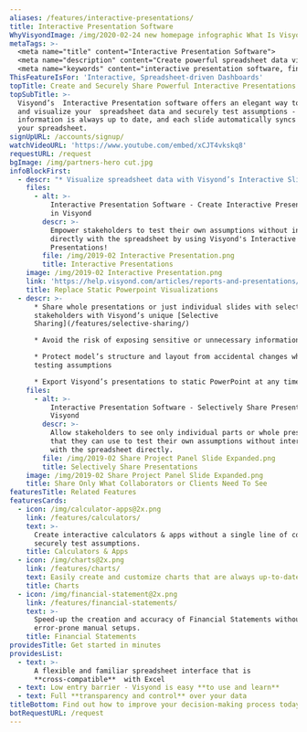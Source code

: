 ```yaml
---
aliases: /features/interactive-presentations/
title: Interactive Presentation Software
WhyVisyondImage: /img/2020-02-24 new homepage infographic What Is Visyond.png
metaTags: >-
  <meta name="title" content="Interactive Presentation Software">
  <meta name="description" content="Create powerful spreadsheet data visualizations and financial model presentations with Visyond’s interactive Presentation software">
  <meta name="keywords" content="interactive presentation software, financial model presentation, data visualization software">
ThisFeatureIsFor: 'Interactive, Spreadsheet-driven Dashboards'
topTitle: Create and Securely Share Powerful Interactive Presentations
topSubTitle: >-
  Visyond’s  Interactive Presentation software offers an elegant way to present
  and visualize your  spreadsheet data and securely test assumptions -
  information is always up to date, and each slide automatically syncs data with
  your spreadsheet.
signUpURL: /accounts/signup/
watchVideoURL: 'https://www.youtube.com/embed/xCJT4vkskq8'
requestURL: /request
bgImage: /img/partners-hero cut.jpg
infoBlockFirst:
  - descr: "* Visualize spreadsheet data with Visyond’s Interactive Slides\r\n* Populate presentations with interactive elements such as charts, sliders and dropdown fields that affect and automatically updates displayed data\r\n* Securely test assumptions in an isolated environment without risking accidental changes to the model and underlying logic and calculations\r\n* Changes in the slides do not affect the model or anyone else’s view\r\n"
    files:
      - alt: >-
          Interactive Presentation Software - Create Interactive Presentations
          in Visyond
        descr: >-
          Empower stakeholders to test their own assumptions without interacting
          directly with the spreadsheet by using Visyond's Interactive
          Presentations!
        file: /img/2019-02 Interactive Presentation.png
        title: Interactive Presentations
    image: /img/2019-02 Interactive Presentation.png
    link: 'https://help.visyond.com/articles/reports-and-presentations/'
    title: Replace Static Powerpoint Visualizations
  - descr: >-
      * Share whole presentations or just individual slides with selected
      stakeholders with Visyond’s unique [Selective
      Sharing](/features/selective-sharing/)

      * Avoid the risk of exposing sensitive or unnecessary information

      * Protect model’s structure and layout from accidental changes when
      testing assumptions

      * Export Visyond’s presentations to static PowerPoint at any time
    files:
      - alt: >-
          Interactive Presentation Software - Selectively Share Presentations in
          Visyond
        descr: >-
          Allow stakeholders to see only individual parts or whole presentations
          that they can use to test their own assumptions without interacting
          with the spreadsheet directly.
        file: /img/2019-02 Share Project Panel Slide Expanded.png
        title: Selectively Share Presentations
    image: /img/2019-02 Share Project Panel Slide Expanded.png
    title: Share Only What Collaborators or Clients Need To See
featuresTitle: Related Features
featuresCards:
  - icon: /img/calculator-apps@2x.png
    link: /features/calculators/
    text: >-
      Create interactive calculators & apps without a single line of code and
      securely test assumptions.
    title: Calculators & Apps
  - icon: /img/charts@2x.png
    link: /features/charts/
    text: Easily create and customize charts that are always up-to-date.
    title: Charts
  - icon: /img/financial-statement@2x.png
    link: /features/financial-statements/
    text: >-
      Speed-up the creation and accuracy of Financial Statements without long
      error-prone manual setups.
    title: Financial Statements
providesTitle: Get started in minutes
providesList:
  - text: >-
      A flexible and familiar spreadsheet interface that is
      **cross-compatible**  with Excel
  - text: Low entry barrier - Visyond is easy **to use and learn**
  - text: Full **transparency and control** over your data
titleBottom: Find out how to improve your decision-making process today
botRequestURL: /request
---
```


